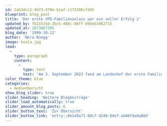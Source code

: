 ```yaml
---
id: 2ab3dcc2-4b73-470e-b1af-c173306cfd45
blueprint: blog_post
title: 'Der erste VPD-Familienanlass war ein voller Erfolg 2'
updated_by: fb21535d-3bc5-408c-88ff-093eb3462715
updated_at: 1673867305
blog_date: '1999-10-12'
author: 'Nora Rüegg'
image: koala.jpg
lead:
  -
    type: paragraph
    content:
      -
        type: text
        text: 'Am 3. September 2022 fand am Landenhof der erste Familienanlass des Visiopädagogischen Dienstes statt. Ein stimmiger, geselliger Anlass mit einem abwechslungsreichen Programm.'
color_theme: blue
categories:
  - medienbericht
show_blog_slider: true
slider_heading: 'Weitere Blogbeiträge'
slider_load_automatically: true
slider_amount_blog_posts: 6
slider_button_text: 'Zur Übersicht'
slider_button_link: 'entry::8e1e8a71-0dc7-4248-84e7-ab40f4e0a88d'
---
```

